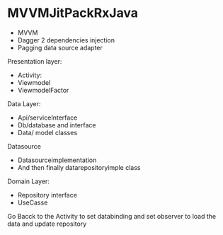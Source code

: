 # MVVMJitPackRxJava
 + MVVM
 + Dagger 2 dependencies  injection
 + Pagging data source adapter

Presentation layer:
 + Activity:
 + Viewmodel
 + ViewmodelFactor

Data Layer:
 + Api/serviceInterface
 + Db/database and interface
 + Data/ model classes

Datasource
 + Datasourceimplementation
 + And then finally datarepositoryimple class 

Domain Layer:
 + Repository interface
 + UseCasse
 
 Go Bacck to the Activity to set databinding and set observer to load the data and update repository




